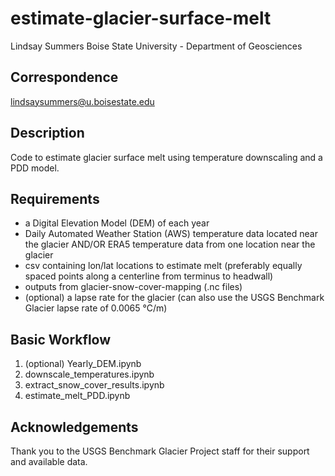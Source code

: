 # estimate-glacier-surface-melt
Lindsay Summers
Boise State University - Department of Geosciences

## Correspondence
lindsaysummers@u.boisestate.edu

## Description
Code to estimate glacier surface melt using temperature downscaling and a PDD model. 

## Requirements
- a Digital Elevation Model (DEM) of each year
- Daily Automated Weather Station (AWS) temperature data located near the glacier AND/OR ERA5 temperature data from one location near the glacier
- csv containing lon/lat locations to estimate melt (preferably equally spaced points along a centerline from terminus to headwall)
- outputs from glacier-snow-cover-mapping (.nc files)
- (optional) a lapse rate for the glacier (can also use the USGS Benchmark Glacier lapse rate of 0.0065 °C/m)

## Basic Workflow
1. (optional) Yearly_DEM.ipynb
2. downscale_temperatures.ipynb
3. extract_snow_cover_results.ipynb
4. estimate_melt_PDD.ipynb

## Acknowledgements
Thank you to the USGS Benchmark Glacier Project staff for their support and available data. 
